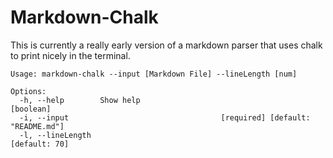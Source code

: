 # Markdown-Chalk

This is currently a really early version of a markdown parser that uses chalk to print nicely in the terminal.

```
Usage: markdown-chalk --input [Markdown File] --lineLength [num]

Options:
  -h, --help        Show help                                          [boolean]
  -i, --input                                  [required] [default: "README.md"]
  -l, --lineLength                                                 [default: 70]
```
